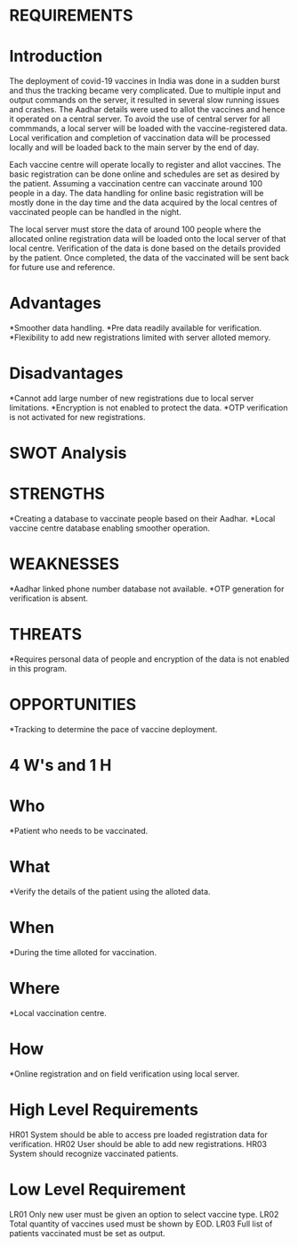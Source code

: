 # REQUIREMENTS    
# Introduction
The deployment of covid-19 vaccines in India was done in a sudden burst and thus the tracking became very complicated. Due to multiple input and output commands on the server, it resulted in several slow running issues and crashes. The Aadhar details were used to allot the vaccines and hence it operated on a central server. To avoid the use of central server for all commmands, a local server will be loaded with the vaccine-registered data. Local verification and completion of vaccination data will be processed locally and will be loaded back to the main server by the end of day.

Each vaccine centre will operate locally to register and allot vaccines. The basic registration can be done online and schedules are set as desired by the patient. Assuming a vaccination centre can vaccinate around 100 people in a day. The data handling for online basic registration will be mostly done in the day time and the data acquired by the local centres of vaccinated people can be handled in the night.

The local server must store the data of around 100 people where the allocated online registration data will be loaded onto the local server of that local centre. Verification of the data is done based on the details provided by the patient. Once completed, the data of the vaccinated will be sent back for future use and reference.

# Advantages
*Smoother data handling.
*Pre data readily available for verification.
*Flexibility to add new registrations limited with server alloted memory.

# Disadvantages
*Cannot add large number of new registrations due to local server limitations.
*Encryption is not enabled to protect the data.
*OTP verification is not activated for new registrations.

# SWOT Analysis
# STRENGTHS
*Creating a database to vaccinate people based on their Aadhar.
*Local vaccine centre database enabling smoother operation.

# WEAKNESSES
*Aadhar linked phone number database not available.
*OTP generation for verification is absent.

# THREATS
*Requires personal data of people and encryption of the data is not enabled in this program.

# OPPORTUNITIES
*Tracking to determine the pace of vaccine deployment.

# 4 W's and 1 H

# Who
*Patient who needs to be vaccinated.
# What
*Verify the details of the patient using the alloted data.
# When
*During the time alloted for vaccination.
# Where
*Local vaccination centre.
# How
*Online registration and on field verification using local server.

# High Level Requirements
HR01 System should be able to access pre loaded registration data for verification.
HR02 User should be able to add new registrations.
HR03 System should recognize vaccinated patients.

# Low Level Requirement
LR01 Only new user must be given an option to select vaccine type.
LR02 Total quantity of vaccines used must be shown by EOD.
LR03 Full list of patients vaccinated must be set as output.


